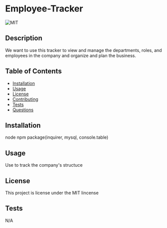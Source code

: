 # Employee-Tracker
  ![MIT](https://img.shields.io/badge/License-MIT-yellow.svg)
  ## Description
  We want to use this tracker to view and manage the departments, roles, and employees in the company and organize and plan the business.
  
  ## Table of Contents
  - [Installation](#installation)
  - [Usage](#usage)
  - [License](#license)
  - [Contributing](#contributing)
  - [Tests](#tests)
  - [Questions](#questions)
  
  ## Installation
  node npm package(inquirer, mysql, console.table)
  
  ## Usage
  Use to track the company's structuce
  
  ## License
  This project is license under the MIT lincense
  
  ## Tests
  N/A
  